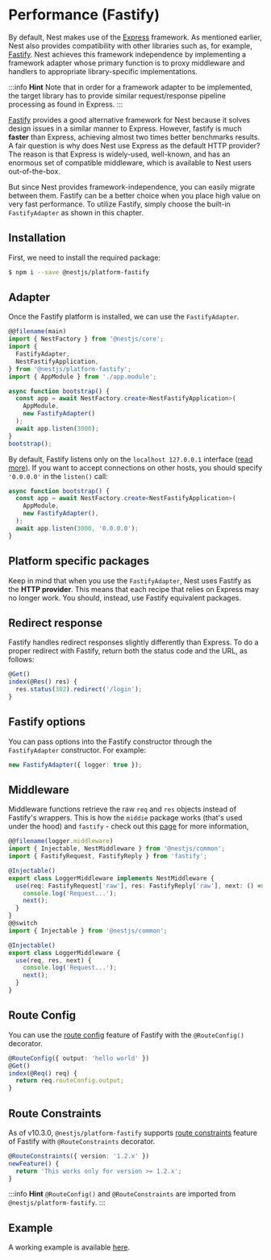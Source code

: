 # Performance (Fastify)

By default, Nest makes use of the [Express](https://expressjs.com/) framework. As mentioned earlier, Nest also provides compatibility with other libraries such as, for example, [Fastify](https://github.com/fastify/fastify). Nest achieves this framework independence by implementing a framework adapter whose primary function is to proxy middleware and handlers to appropriate library-specific implementations.

:::info **Hint**
Note that in order for a framework adapter to be implemented, the target library has to provide similar request/response pipeline processing as found in Express.
:::

[Fastify](https://github.com/fastify/fastify) provides a good alternative framework for Nest because it solves design issues in a similar manner to Express. However, fastify is much **faster** than Express, achieving almost two times better benchmarks results. A fair question is why does Nest use Express as the default HTTP provider? The reason is that Express is widely-used, well-known, and has an enormous set of compatible middleware, which is available to Nest users out-of-the-box.

But since Nest provides framework-independence, you can easily migrate between them. Fastify can be a better choice when you place high value on very fast performance. To utilize Fastify, simply choose the built-in `FastifyAdapter` as shown in this chapter.

## Installation

First, we need to install the required package:

```bash
$ npm i --save @nestjs/platform-fastify
```

## Adapter

Once the Fastify platform is installed, we can use the `FastifyAdapter`.

```typescript
@@filename(main)
import { NestFactory } from '@nestjs/core';
import {
  FastifyAdapter,
  NestFastifyApplication,
} from '@nestjs/platform-fastify';
import { AppModule } from './app.module';

async function bootstrap() {
  const app = await NestFactory.create<NestFastifyApplication>(
    AppModule,
    new FastifyAdapter()
  );
  await app.listen(3000);
}
bootstrap();
```

By default, Fastify listens only on the `localhost 127.0.0.1` interface ([read more](https://www.fastify.io/docs/latest/Guides/Getting-Started/#your-first-server)). If you want to accept connections on other hosts, you should specify `'0.0.0.0'` in the `listen()` call:

```typescript
async function bootstrap() {
  const app = await NestFactory.create<NestFastifyApplication>(
    AppModule,
    new FastifyAdapter(),
  );
  await app.listen(3000, '0.0.0.0');
}
```

## Platform specific packages

Keep in mind that when you use the `FastifyAdapter`, Nest uses Fastify as the **HTTP provider**. This means that each recipe that relies on Express may no longer work. You should, instead, use Fastify equivalent packages.

## Redirect response

Fastify handles redirect responses slightly differently than Express. To do a proper redirect with Fastify, return both the status code and the URL, as follows:

```typescript
@Get()
index(@Res() res) {
  res.status(302).redirect('/login');
}
```

## Fastify options

You can pass options into the Fastify constructor through the `FastifyAdapter` constructor. For example:

```typescript
new FastifyAdapter({ logger: true });
```


## Middleware

Middleware functions retrieve the raw `req` and `res` objects instead of Fastify's wrappers. This is how the `middie` package works (that's used under the hood) and `fastify` - check out this [page](https://www.fastify.io/docs/latest/Reference/Middleware/) for more information,

```typescript
@@filename(logger.middleware)
import { Injectable, NestMiddleware } from '@nestjs/common';
import { FastifyRequest, FastifyReply } from 'fastify';

@Injectable()
export class LoggerMiddleware implements NestMiddleware {
  use(req: FastifyRequest['raw'], res: FastifyReply['raw'], next: () => void) {
    console.log('Request...');
    next();
  }
}
@@switch
import { Injectable } from '@nestjs/common';

@Injectable()
export class LoggerMiddleware {
  use(req, res, next) {
    console.log('Request...');
    next();
  }
}
```

## Route Config

You can use the [route config](https://fastify.dev/docs/latest/Reference/Routes/#config) feature of Fastify with the `@RouteConfig()` decorator.

```typescript
@RouteConfig({ output: 'hello world' })
@Get()
index(@Req() req) {
  return req.routeConfig.output;
}
```

## Route Constraints

As of v10.3.0, `@nestjs/platform-fastify` supports [route constraints](https://fastify.dev/docs/latest/Reference/Routes/#constraints) feature of Fastify with `@RouteConstraints` decorator.

```typescript
@RouteConstraints({ version: '1.2.x' })
newFeature() {
  return 'This works only for version >= 1.2.x';
}
```

:::info **Hint**
`@RouteConfig()` and `@RouteConstraints` are imported from `@nestjs/platform-fastify`.
:::


## Example

A working example is available [here](https://github.com/nestjs/nest/tree/master/sample/10-fastify).
